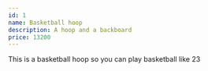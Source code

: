 ```yaml
---
id: 1
name: Basketball hoop
description: A hoop and a backboard
price: 13200
---
```


This is a basketball hoop so you can play basketball like 23